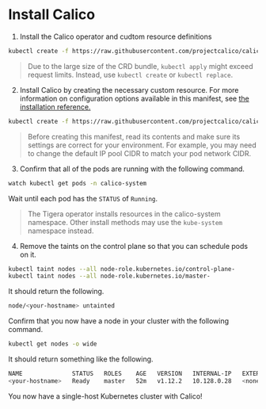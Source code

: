 # Install Calico 

1. Install the Calico operator and cudtom resource definitions

```bash
kubectl create -f https://raw.githubusercontent.com/projectcalico/calico/v3.26.1/manifests/tigera-operator.yaml
```

> Due to the large size of the CRD bundle, `kubectl apply` might exceed request limits. Instead, use `kubectl create` or `kubectl replace`.

2. Install Calico by creating the necessary custom resource. For more information on configuration options available in this manifest, see [the installation reference.](https://docs.tigera.io/calico/latest/reference/installation/api)

```bash
kubectl create -f https://raw.githubusercontent.com/projectcalico/calico/v3.26.1/manifests/custom-resources.yaml
```

> Before creating this manifest, read its contents and make sure its settings are correct for your environment. For example, you may need to change the default IP pool CIDR to match your pod network CIDR.

3. Confirm that all of the pods are running with the following command.

```bash
watch kubectl get pods -n calico-system
```

Wait until each pod has the `STATUS` of `Running`.

> The Tigera operator installs resources in the calico-system namespace. Other install methods may use the `kube-system` namespace instead.

4. Remove the taints on the control plane so that you can schedule pods on it.

```bash
kubectl taint nodes --all node-role.kubernetes.io/control-plane-
kubectl taint nodes --all node-role.kubernetes.io/master-
```

It should return the following.

```bash
node/<your-hostname> untainted
```

Confirm that you now have a node in your cluster with the following command.

```bash
kubectl get nodes -o wide
```

It should return something like the following.

```bash
NAME              STATUS   ROLES    AGE   VERSION   INTERNAL-IP   EXTERNAL-IP   OS-IMAGE             KERNEL-VERSION    CONTAINER-RUNTIME
<your-hostname>   Ready    master   52m   v1.12.2   10.128.0.28   <none>        Ubuntu 18.04.1 LTS   4.15.0-1023-gcp   docker://18.6.1
```

You now have a single-host Kubernetes cluster with Calico!

